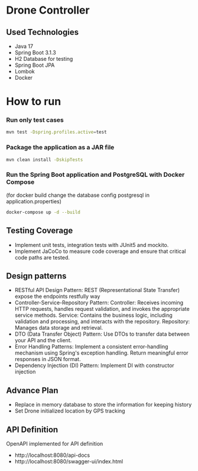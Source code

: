 # Drone Controller

## Used Technologies

* Java 17
* Spring Boot 3.1.3
* H2 Database for testing
* Spring Boot JPA
* Lombok
* Docker


# How to run

### Run only test cases

```sh
mvn test -Dspring.profiles.active=test
```

### Package the application as a JAR file

```sh
mvn clean install -DskipTests
```

### Run the Spring Boot application and PostgreSQL with Docker Compose
(for docker build change the database config postgresql in application.properties)

```sh
docker-compose up -d --build
```

## Testing Coverage

* Implement unit tests, integration tests with JUnit5 and mockito.
* Implement JaCoCo to measure code coverage and ensure that critical code paths are tested.

## Design patterns

* RESTful API Design Pattern: REST (Representational State Transfer) expose the endpoints restfully way
* Controller-Service-Repository Pattern:
  Controller: Receives incoming HTTP requests, handles request validation, and invokes the appropriate service methods.
  Service: Contains the business logic, including validation and processing, and interacts with the repository.
  Repository: Manages data storage and retrieval.
* DTO (Data Transfer Object) Pattern: Use DTOs to transfer data between your API and the client.
* Error Handling Patterns: Implement a consistent error-handling mechanism using Spring's exception handling. Return meaningful error responses in JSON format.
* Dependency Injection (DI) Pattern: Implement DI with constructor injection

## Advance Plan
* Replace in memory database to store the information for keeping history
* Set Drone initialized location by GPS tracking

## API Definition

OpenAPI implemented for API definition 
* http://localhost:8080/api-docs 
* http://localhost:8080/swagger-ui/index.html


